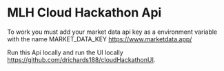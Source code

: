 # MLH Cloud Hackathon Api
To work you must add your market data api key as a environment variable with the name MARKET_DATA_KEY
https://www.marketdata.app/

Run this Api locally and run the UI locally https://github.com/drichards188/cloudHackathonUI.

